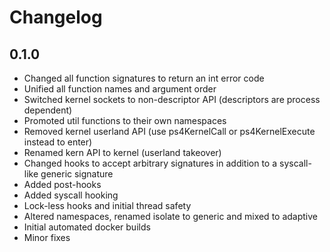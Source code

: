 # Changelog

## 0.1.0

* Changed all function signatures to return an int error code
* Unified all function names and argument order
* Switched kernel sockets to non-descriptor API (descriptors are process dependent)
* Promoted util functions to their own namespaces
* Removed kernel userland API (use ps4KernelCall or ps4KernelExecute instead to enter)
* Renamed kern API to kernel (userland takeover)
* Changed hooks to accept arbitrary signatures in addition to a syscall-like generic signature
* Added post-hooks
* Added syscall hooking
* Lock-less hooks and initial thread safety
* Altered namespaces, renamed isolate to generic and mixed to adaptive
* Initial automated docker builds
* Minor fixes

